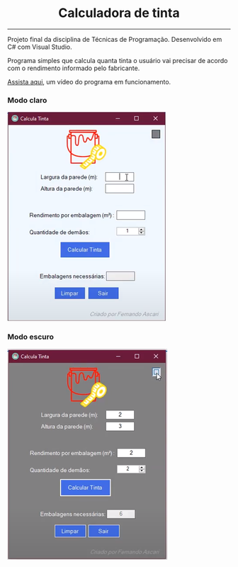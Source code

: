 <div align="center">
  
# Calculadora de tinta  

</div>

---

Projeto final da disciplina de Técnicas de Programação.
Desenvolvido em C# com Visual Studio.

Programa simples que calcula quanta tinta o usuário vai precisar de acordo com o rendimento informado pelo fabricante.

[Assista aqui](https://drive.google.com/file/d/1IWm1vEPHEQR30SniYIQjd1wCBjLtKUp2/view?usp=sharing), um vídeo do programa em funcionamento.

### Modo claro
![Tela modo claro](/tela_modo_claro.png?raw=true "Modo Claro")


### Modo escuro
![Tela modo escuro](/tela_modo_escuro.png?raw=true "Modo Escuro")


